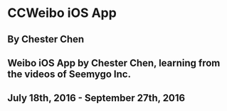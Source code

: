 # CCWeibo iOS App
## By Chester Chen
## Weibo iOS App by Chester Chen, learning from the videos of Seemygo Inc.
## July 18th, 2016 - September 27th, 2016
